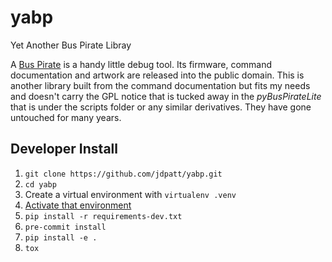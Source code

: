 # yabp

Yet Another Bus Pirate Libray

A [Bus Pirate](http://dangerousprototypes.com/docs/Bus_Pirate) is a handy little debug tool.  Its
firmware, command documentation and artwork are released into the public domain.  This is another library built from the command documentation but fits my needs and doesn't carry the GPL notice that is tucked away in the *pyBusPirateLite* that is under the scripts folder or any similar derivatives.  They have gone untouched for many years.

## Developer Install

1. `git clone https://github.com/jdpatt/yabp.git`
2. `cd yabp`
3. Create a virtual environment with `virtualenv .venv`
4. [Activate that environment](https://virtualenv.pypa.io/en/latest/)
5. `pip install -r requirements-dev.txt`
6. `pre-commit install`
7. `pip install -e .`
8. `tox`
